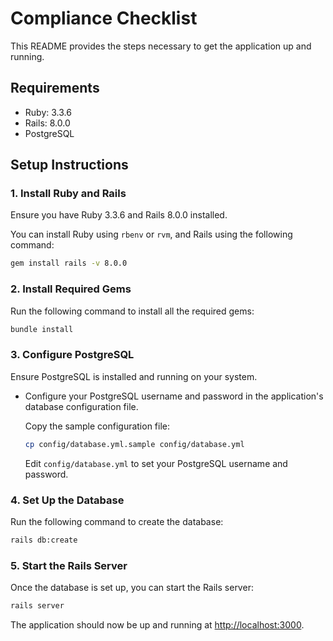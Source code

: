 
# Compliance Checklist

This README provides the steps necessary to get the application up and running.

## Requirements

- Ruby: 3.3.6
- Rails: 8.0.0
- PostgreSQL

## Setup Instructions

### 1. Install Ruby and Rails

Ensure you have Ruby 3.3.6 and Rails 8.0.0 installed.

You can install Ruby using `rbenv` or `rvm`, and Rails using the following command:

```bash
gem install rails -v 8.0.0
```

### 2. Install Required Gems

Run the following command to install all the required gems:

```bash
bundle install
```

### 3. Configure PostgreSQL

Ensure PostgreSQL is installed and running on your system.

- Configure your PostgreSQL username and password in the application's database configuration file.

  Copy the sample configuration file:

  ```bash
  cp config/database.yml.sample config/database.yml
  ```

  Edit `config/database.yml` to set your PostgreSQL username and password.

### 4. Set Up the Database

Run the following command to create the database:

```bash
rails db:create
```

### 5. Start the Rails Server

Once the database is set up, you can start the Rails server:

```bash
rails server
```

The application should now be up and running at [http://localhost:3000](http://localhost:3000).